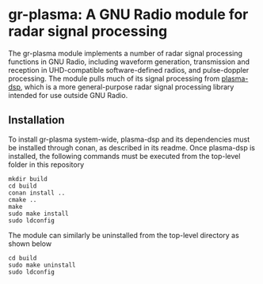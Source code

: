 # gr-plasma: A GNU Radio module for radar signal processing

The gr-plasma module implements a number of radar signal processing functions in GNU Radio, including waveform generation, transmission and reception in UHD-compatible software-defined radios, and pulse-doppler processing. The module pulls much of its signal processing from [plasma-dsp](https://github.com/ShaneFlandermeyer/plasma-dsp), which is a more general-purpose radar signal processing library intended for use outside GNU Radio.

## Installation
To install gr-plasma system-wide, plasma-dsp and its dependencies must be installed through conan, as described in its readme. Once plasma-dsp is installed, the following commands must be executed from the top-level folder in this repository

```[bash]
mkdir build
cd build
conan install ..
cmake ..
make
sudo make install
sudo ldconfig
```

The module can similarly be uninstalled from the top-level directory as shown below

```[bash]
cd build
sudo make uninstall
sudo ldconfig
```
